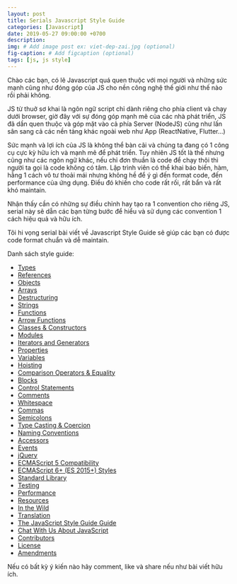 ```yaml
---
layout: post
title: Serials Javascript Style Guide
categories: [Javascript]
date: 2019-05-27 09:00:00 +0700
description: 
img: # Add image post ex: viet-dep-zai.jpg (optional)
fig-caption: # Add figcaption (optional)
tags: [js, js style]
---
```


<p>Chào các bạn, có lẽ Javascript quá quen thuộc với mọi người và những sức mạnh cũng như đóng góp của JS cho nền công nghệ thế giới như thế nào rồi phải không.</p>

<p>JS từ thuở sơ khai là ngôn ngữ script chỉ dành riêng cho phía client và chạy dưới browser, giờ đây với sự đóng góp mạnh mẽ của các nhà phát triển, JS đã dần quen thuộc và góp mặt vào cả phía Server (NodeJS) cũng như lấn sân sang cả các nền tảng khác ngoài web như App (ReactNative, Flutter...)</p>

<p>Sức mạnh và lợi ích của JS là không thể bàn cãi và chúng ta đang có 1 công cụ cực kỳ hữu ích và mạnh mẽ để phát triển. Tuy nhiên JS tốt là thế nhưng cũng như các ngôn ngữ khác, nếu chỉ đơn thuần là code để chạy thôi thì người ta gọi là code không có tâm. Lập trình viên có thể khai báo biến, hàm, hằng 1 cách vô tư thoải mái nhưng không hề để ý gì đến format code, đến performance của ứng dụng. Điều đó khiến cho code rất rối, rất bẩn và rất khó maintain.</p>

<p>Nhận thấy cần có những sự điều chỉnh hay tạo ra 1 convention cho riêng JS, serial này sẽ dẫn các bạn từng bước để hiểu và sử dụng các convention 1 cách hiệu quả và hữu ích.</p>

<p>Tôi hi vọng serial bài viết về Javascript Style Guide sẽ giúp các bạn có được code format chuẩn và dễ maintain.</p>

<p>Danh sách style guide:</p>

<ul>
    <li><a href="/2019/05/17/serials-javascript-style-guide-type/">Types</a></li>
    <li><a href="/2019/05/24/serials-javascript-style-guide-references/">References</a></li>
    <li><a href="/2019/05/27/serials-javascript-style-guide-objects/">Objects</a></li>
    <li><a href="/2019/05/27/serials-javascript-style-guide-arrays/">Arrays</a></li>
    <li><a href="/2019/05/27/serials-javascript-style-guide-destructuring/">Destructuring</a></li>
    <li><a href="/2019/05/27/serials-javascript-style-guide-strings/">Strings</a></li>
    <li><a href="#functions">Functions</a></li>
    <li><a href="#arrow-functions">Arrow Functions</a></li>
    <li><a href="#classes--constructors">Classes &amp; Constructors</a></li>
    <li><a href="#modules">Modules</a></li>
    <li><a href="#iterators-and-generators">Iterators and Generators</a></li>
    <li><a href="#properties">Properties</a></li>
    <li><a href="#variables">Variables</a></li>
    <li><a href="#hoisting">Hoisting</a></li>
    <li><a href="#comparison-operators--equality">Comparison Operators &amp; Equality</a></li>
    <li><a href="#blocks">Blocks</a></li>
    <li><a href="#control-statements">Control Statements</a></li>
    <li><a href="#comments">Comments</a></li>
    <li><a href="#whitespace">Whitespace</a></li>
    <li><a href="#commas">Commas</a></li>
    <li><a href="#semicolons">Semicolons</a></li>
    <li><a href="#type-casting--coercion">Type Casting &amp; Coercion</a></li>
    <li><a href="#naming-conventions">Naming Conventions</a></li>
    <li><a href="#accessors">Accessors</a></li>
    <li><a href="#events">Events</a></li>
    <li><a href="#jquery">jQuery</a></li>
    <li><a href="#ecmascript-5-compatibility">ECMAScript 5 Compatibility</a></li>
    <li><a href="#ecmascript-6-es-2015-styles">ECMAScript 6+ (ES 2015+) Styles</a></li>
    <li><a href="#standard-library">Standard Library</a></li>
    <li><a href="#testing">Testing</a></li>
    <li><a href="#performance">Performance</a></li>
    <li><a href="#resources">Resources</a></li>
    <li><a href="#in-the-wild">In the Wild</a></li>
    <li><a href="#translation">Translation</a></li>
    <li><a href="#the-javascript-style-guide-guide">The JavaScript Style Guide Guide</a></li>
    <li><a href="#chat-with-us-about-javascript">Chat With Us About JavaScript</a></li>
    <li><a href="#contributors">Contributors</a></li>
    <li><a href="#license">License</a></li>
    <li><a href="#amendments">Amendments</a></li>
</ul>

<p>Nếu có bất kỳ ý kiến nào hãy comment, like và share nếu như bài viết hữu ích.</p>
